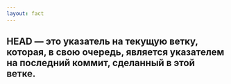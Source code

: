 ```yaml
---
layout: fact
---
```


## **HEAD** — это указатель на текущую ветку, которая, в свою очередь, является указателем на последний коммит, сделанный в этой ветке.
